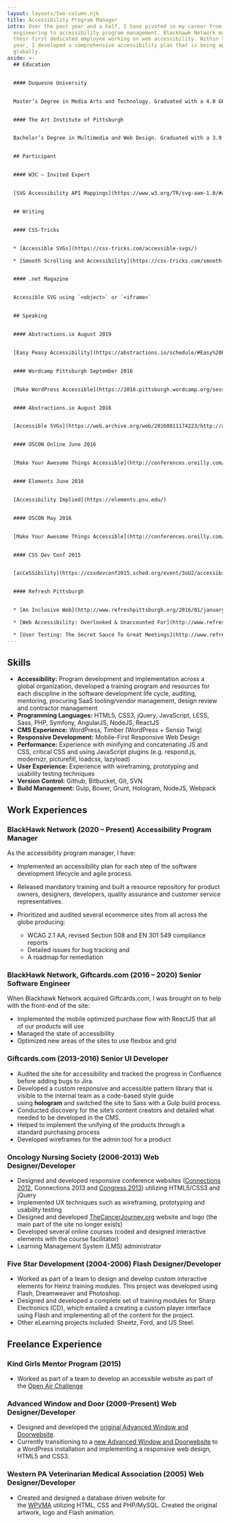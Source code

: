 ```yaml
---
layout: layouts/two-column.njk
title: Accessibility Program Manager
intro: Over the past year and a half, I have pivoted in my career from
  engineering to accessibility program management. Blackhawk Network made me
  their first dedicated employee working on web accessibility. Within the first
  year, I developed a comprehensive accessibility plan that is being applied
  globally.
aside: >-
  ## Education  


  #### Duquesne University


  Master’s Degree in Media Arts and Technology. Graduated with a 4.0 GPA.


  #### The Art Institute of Pittsburgh


  Bachelor’s Degree in Multimedia and Web Design. Graduated with a 3.9 and on the Dean’s List.


  ## Participant


  #### W3C – Invited Expert


  [SVG Accessibility API Mappings](https://www.w3.org/TR/svg-aam-1.0/#ack_group)


  ## Writing


  #### CSS-Tricks


  * [Accessible SVGs](https://css-tricks.com/accessible-svgs/)

  * [Smooth Scrolling and Accessibility](https://css-tricks.com/smooth-scrolling-accessibility/)


  #### .net Magazine


  Accessible SVG using `<object>` or `<iframe>`


  ## Speaking


  #### Abstractions.io August 2019


  [Easy Peasy Accessibility](https://abstractions.io/schedule/#Easy%20Peasy%20Accessibility-Heather%20Migliorisi)


  #### Wordcamp Pittsburgh September 2016


  [Make WordPress Accessible](https://2016.pittsburgh.wordcamp.org/session/make-wordpress-accessible/)


  #### Abstractions.io August 2016


  [Accessible SVGs](https://web.archive.org/web/20160811174223/http://abstractions.io/schedule/#session-full-32)


  #### OSCON Online June 2016


  [Make Your Awesome Things Accessible](http://conferences.oreilly.com/oscon/open-source-us/public/schedule/detail/48453)


  #### Elements June 2016


  [Accessibility Implied](https://elements.psu.edu/)


  #### OSCON May 2016


  [Make Your Awesome Things Accessible](http://conferences.oreilly.com/oscon/open-source-us/public/schedule/detail/48453)


  #### CSS Dev Conf 2015


  [acCeSSibility](https://cssdevconf2015.sched.org/event/3oU2/accessibility-a11ycss)


  #### Refresh Pittsburgh


  * [An Inclusive Web](http://www.refreshpittsburgh.org/2016/01/january-2016-meetup/) – Thursday, January 28th, 2016

  * [Web Accessibility: Overlooked & Unaccounted For](http://www.refreshpittsburgh.org/2014/09/pittsburgh-accessibility-group-joint-meetup-sept-2014/) – September, 2014

  * [User Testing: The Secret Sauce To Great Meetings](http://www.refreshpittsburgh.org/2013/08/august-2013-meetup/) – August, 2013
---
```

## Skills

* **Accessibility:** Program development and implementation across a global organization, developed a training program and resources for each discipline in the software development life cycle, auditing, mentoring, procuring SaaS tooling/vendor management, design review and contractor management 
* **Programming Languages:** HTML5, CSS3, jQuery, JavaScript, LESS, Sass, PHP, Symfony, AngularJS, NodeJS, ReactJS
* **CMS Experience:** WordPress, Timber (WordPress + Sensio Twig)
* **Responsive Development:** Mobile-First Responsive Web Design
* **Performance:** Experience with minifying and concatenating JS and CSS, critical CSS and using JavaScript plugins (e.g. respond.js, modernizr, picturefill, loadcss, lazyload)
* **User Experience:** Experience with wireframing, prototyping and usability testing techniques
* **Version Control:** Github, Bitbucket, Git, SVN
* **Build Management:** Gulp, Bower, Grunt, Hologram, NodeJS, Webpack

## Work Experiences

### BlackHawk Network (2020 – Present) Accessibility Program Manager

As the accessibility program manager, I have:

* Implemented an accessibility plan for each step of the software development lifecycle and agile process.
* Released mandatory training and built a resource repository for product owners, designers, developers, quality assurance and customer service representatives.
* Prioritized and audited several ecommerce sites from all across the globe producing:

  * WCAG 2.1 AA, revised Section 508 and EN 301 549 compliance reports
  * Detailed issues for bug tracking and
  * A roadmap for remediation

### BlackHawk Network, Giftcards.com (2016 – 2020) Senior Software Engineer

When Blackhawk Network acquired Giftcards.com, I was brought on to help with the front-end of the site:

* Implemented the mobile optimized purchase flow with ReactJS that all of our products will use
* Managed the state of accessibility
* Optimized new areas of the sites to use flexbox and grid

### Giftcards.com (2013-2016) Senior UI Developer

* Audited the site for accessibility and tracked the progress in Confluence before adding bugs to Jira.
* Developed a custom responsive and accessible pattern library that is visible to the internal team as a code-based style guide using **hologram** and switched the site to Sass with a Gulp build process.
* Conducted discovery for the site’s content creators and detailed what needed to be developed in the CMS.
* Helped to implement the unifying of the products through a standard purchasing process
* Developed wireframes for the admin tool for a product

### Oncology Nursing Society (2006-2013) Web Designer/Developer

* Designed and developed responsive conference websites ([Connections 2012](https://web.archive.org/web/20120930071721/http://connections.ons.org:80/), Connections 2013 and [Congress 2013](https://web.archive.org/web/20130605025615/http://ibuilder.ons.org)) utilizing HTML5/CSS3 and jQuery
* Implemented UX techniques such as wireframing, prototyping and usability testing
* Designed and developed [TheCancerJourney.org](https://web.archive.org/web/20140106071808/http://thecancerjourney.org/ "Thank you, way back machine!!!") website and logo (the main part of the site no longer exists)
* Developed several online courses (coded and designed interactive elements with the course facilitator)
* Learning Management System (LMS) administrator

### Five Star Development (2004-2006) Flash Designer/Developer

* Worked as part of a team to design and develop custom interactive elements for Heinz training modules. This project was developed using Flash, Dreamweaver and Photoshop.
* Designed and developed a complete set of training modules for Sharp Electronics (CD), which entailed a creating a custom player interface using Flash and implementing all of the content for the project.
* Other eLearning projects included: Sheetz, Ford, and US Steel.

## Freelance Experience

### Kind Girls Mentor Program (2015)

* Worked as part of a team to develop an accessible website as part of the [Open Air Challenge](http://air-rallies.org/)

### Advanced Window and Door (2009-Present) Web Designer/Developer

* Designed and developed the [original Advanced Window and Doorwebsite](https://advanced-window-pa.com/).
* Currently transitioning to a [new Advanced Window and Doorwebsite](http://www.advanced-window.com/) to a WordPress installation and implementing a responsive web design, HTML5 and CSS3.

### Western PA Veterinarian Medical Association (2005) Web Designer/Developer

* Created and designed a database driven website for the [WPVMA](http://www.wpvma.org/) utilizing HTML, CSS and PHP/MySQL. Created the original artwork, logo and Flash animation.